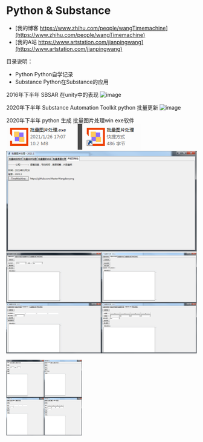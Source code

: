 ﻿# Python & Substance
 
- [我的博客 https://www.zhihu.com/people/wangTimemachine](https://www.zhihu.com/people/wangTimemachine)
- [我的A站 https://www.artstation.com/jianpingwang](https://www.artstation.com/jianpingwang)

目录说明：
- Python Python自学记录
- Substance Python在Substance的应用

2016年下半年 SBSAR 在unity中的表现
![image](https://github.com/MasterWangdaoyong/Python-Substance/blob/master/Substance/GifShow/test_sbsar_20170501.gif)

2020年下半年 Substance Automation Toolkit  python 批量更新
![image](https://github.com/MasterWangdaoyong/Python-Substance/blob/master/Substance/GifShow/test_SubstanceAutomationToolkitZ_updata_20201010.gif)

2020年下半年 python 生成 批量图片处理win exe软件
![image](https://github.com/MasterWangdaoyong/Python-Substance/blob/master/Python/Show/%E6%89%B9%E9%87%8F%E5%9B%BE%E7%89%87%E5%A4%84%E7%90%86%EF%BC%8DShow00.png)
![image](https://github.com/MasterWangdaoyong/Python-Substance/blob/master/Python/Show/%E6%89%B9%E9%87%8F%E5%9B%BE%E7%89%87%E5%A4%84%E7%90%86%EF%BC%8DShow01.png)
![image](https://github.com/MasterWangdaoyong/Python-Substance/blob/master/Python/Show/%E6%89%B9%E9%87%8F%E5%9B%BE%E7%89%87%E5%A4%84%E7%90%86%EF%BC%8DShow02.png)


<img src="https://github.com/MasterWangdaoyong/Python-Substance/blob/master/Python/Show/%E6%89%B9%E9%87%8F%E5%9B%BE%E7%89%87%E5%A4%84%E7%90%86%EF%BC%8DShow02.png" width="200" height="200" alt="BBB"/><br/>